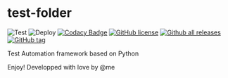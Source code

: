 # test-folder 

![Test](https://github.com/bmmauri/test-folder/workflows/Test/badge.svg?branch=master) ![Deploy](https://github.com/bmmauri/test-folder/workflows/Deploy/badge.svg?branch=master)
[![Codacy Badge](https://api.codacy.com/project/badge/Grade/a71b1ce7a7ae4742822eb06979660449)](https://app.codacy.com/manual/maurizio.bussi.mb/test-folder?utm_source=github.com&utm_medium=referral&utm_content=bmmauri/test-folder&utm_campaign=Badge_Grade_Dashboard)
[![GitHub license](https://img.shields.io/github/license/bmmauri/test-folder.svg)](https://github.com/bmmauri/test-folder/blob/master/LICENSE)
[![Github all releases](https://img.shields.io/github/downloads/bmmauri/test-folder/total.svg)](https://GitHub.com/bmmauri/test-folder/releases/)
[![GitHub tag](https://img.shields.io/github/tag/bmmauri/test-folder.svg)](https://GitHub.com/bmmauri/test-folder/tags/)





Test Automation framework based on Python

Enjoy! Developped with love by @me

